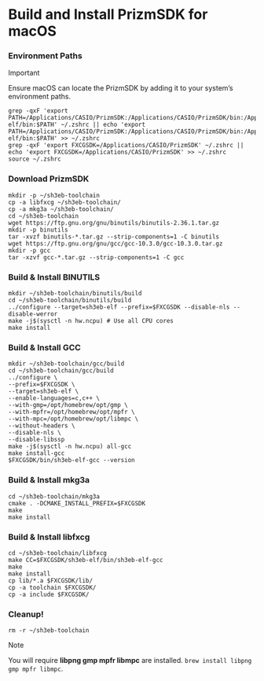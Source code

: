 # Build and Install PrizmSDK for macOS

### Environment Paths
>[!IMPORTANT]
> Ensure macOS can locate the PrizmSDK by adding it to your system’s environment paths.

```export FXCGSDK=/Applications/CASIO/PrizmSDK
grep -qxF 'export PATH=/Applications/CASIO/PrizmSDK:/Applications/CASIO/PrizmSDK/bin:/Applications/CASIO/PrizmSDK/sh3eb-elf/bin:$PATH' ~/.zshrc || echo 'export PATH=/Applications/CASIO/PrizmSDK:/Applications/CASIO/PrizmSDK/bin:/Applications/CASIO/PrizmSDK/sh3eb-elf/bin:$PATH' >> ~/.zshrc
grep -qxF 'export FXCGSDK=/Applications/CASIO/PrizmSDK' ~/.zshrc || echo 'export FXCGSDK=/Applications/CASIO/PrizmSDK' >> ~/.zshrc
source ~/.zshrc
```

### Download PrizmSDK
```
mkdir -p ~/sh3eb-toolchain
cp -a libfxcg ~/sh3eb-toolchain/
cp -a mkg3a ~/sh3eb-toolchain/
cd ~/sh3eb-toolchain
wget https://ftp.gnu.org/gnu/binutils/binutils-2.36.1.tar.gz
mkdir -p binutils
tar -xvzf binutils-*.tar.gz --strip-components=1 -C binutils
wget https://ftp.gnu.org/gnu/gcc/gcc-10.3.0/gcc-10.3.0.tar.gz
mkdir -p gcc
tar -xzvf gcc-*.tar.gz --strip-components=1 -C gcc
```

### Build & Install BINUTILS
```
mkdir ~/sh3eb-toolchain/binutils/build
cd ~/sh3eb-toolchain/binutils/build
../configure --target=sh3eb-elf --prefix=$FXCGSDK --disable-nls --disable-werror
make -j$(sysctl -n hw.ncpu) # Use all CPU cores
make install
```

### Build & Install GCC
```
mkdir ~/sh3eb-toolchain/gcc/build
cd ~/sh3eb-toolchain/gcc/build
../configure \
--prefix=$FXCGSDK \
--target=sh3eb-elf \
--enable-languages=c,c++ \
--with-gmp=/opt/homebrew/opt/gmp \
--with-mpfr=/opt/homebrew/opt/mpfr \
--with-mpc=/opt/homebrew/opt/libmpc \
--without-headers \
--disable-nls \
--disable-libssp
make -j$(sysctl -n hw.ncpu) all-gcc
make install-gcc
$FXCGSDK/bin/sh3eb-elf-gcc --version
```

### Build & Install mkg3a
```
cd ~/sh3eb-toolchain/mkg3a
cmake . -DCMAKE_INSTALL_PREFIX=$FXCGSDK
make
make install
```

### Build & Install libfxcg
```
cd ~/sh3eb-toolchain/libfxcg
make CC=$FXCGSDK/sh3eb-elf/bin/sh3eb-elf-gcc
make
make install
cp lib/*.a $FXCGSDK/lib/
cp -a toolchain $FXCGSDK/
cp -a include $FXCGSDK/
```
### Cleanup!
```
rm -r ~/sh3eb-toolchain
```

>[!NOTE]
You will require **libpng gmp mpfr libmpc** are installed.
`brew install libpng gmp mpfr libmpc`.
